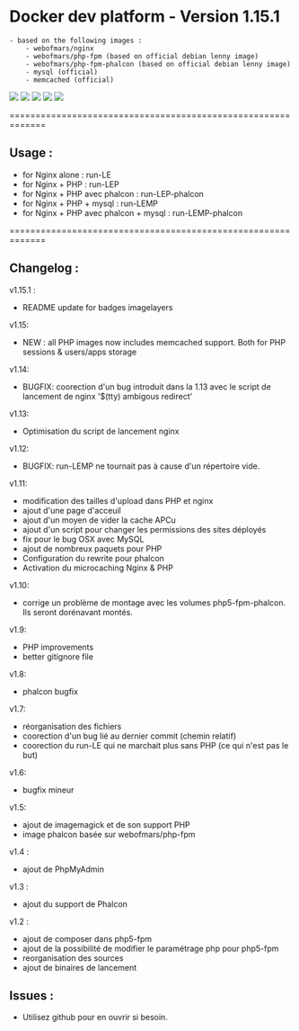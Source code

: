 Docker dev platform - Version 1.15.1
=============================================================

    - based on the following images :
        - webofmars/nginx
        - webofmars/php-fpm (based on official debian lenny image)
        - webofmars/php-fpm-phalcon (based on official debian lenny image)
        - mysql (official)
        - memcached (official)

[![](https://badge.imagelayers.io/webofmars/nginx:latest.svg)](https://imagelayers.io/?images=webofmars/nginx:latest 'Get your own badge on imagelayers.io') [![](https://badge.imagelayers.io/webofmars/php-fpm:latest.svg)](https://imagelayers.io/?images=webofmars/php-fpm:latest 'Get your own badge on imagelayers.io') [![](https://badge.imagelayers.io/webofmars/php-fpm-phalcon:latest.svg)](https://imagelayers.io/?images=webofmars/php-fpm-phalcon:latest 'Get your own badge on imagelayers.io') [![](https://badge.imagelayers.io/mysql:latest.svg)](https://imagelayers.io/?images=mysql:latest 'Get your own badge on imagelayers.io') [![](https://badge.imagelayers.io/memcached:latest.svg)](https://imagelayers.io/?images=memcached:latest 'Get your own badge on imagelayers.io')

=============================================================
## Usage :

- for Nginx alone                      : run-LE
- for Nginx + PHP                      : run-LEP
- for Nginx + PHP avec phalcon         : run-LEP-phalcon
- for Nginx + PHP + mysql              : run-LEMP
- for Nginx + PHP avec phalcon + mysql : run-LEMP-phalcon

=============================================================
## Changelog :
v1.15.1 :
- README update for badges imagelayers

v1.15:
- NEW : all PHP images now includes memcached support. Both for PHP sessions & users/apps storage

v1.14:
- BUGFIX: coorection d'un bug introduit dans la 1.13 avec le script de lancement de nginx '$(tty) ambigous redirect'

v1.13:
- Optimisation du script de lancement nginx

v1.12:
- BUGFIX: run-LEMP ne tournait pas à cause d'un répertoire vide.

v1.11:
- modification des tailles d'upload dans PHP et nginx
- ajout d'une page d'acceuil
- ajout d'un moyen de vider la cache APCu
- ajout d'un script pour changer les permissions des sites déployés
- fix pour le bug OSX avec MySQL
- ajout de nombreux paquets pour PHP
- Configuration du rewrite pour phalcon
- Activation du microcaching Nginx & PHP

v1.10:
- corrige un problème de montage avec les volumes php5-fpm-phalcon. Ils seront dorénavant montés.

v1.9:
- PHP improvements
- better gitignore file

v1.8:
- phalcon bugfix

v1.7:
- réorganisation des fichiers
- coorection d'un bug lié au dernier commit (chemin relatif)
- coorection du run-LE qui ne marchait plus sans PHP (ce qui n'est pas le but)

v1.6:
- bugfix mineur

v1.5:
- ajout de imagemagick et de son support PHP
- image phalcon basée sur webofmars/php-fpm

v1.4 :
- ajout de PhpMyAdmin

v1.3 :
- ajout du support de Phalcon

v1.2 :
- ajout de composer dans php5-fpm
- ajout de la possibilité de modifier le paramétrage php pour php5-fpm
- reorganisation des sources
- ajout de binaires de lancement

## Issues :

- Utilisez github pour en ouvrir si besoin.
